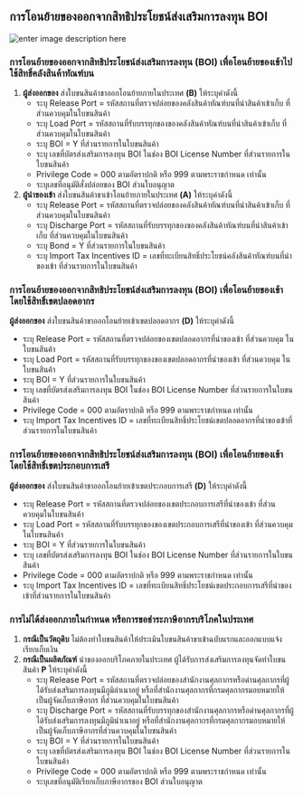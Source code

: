 ## การโอนย้ายของออกจากสิทธิประโยชน์ส่งเสริมการลงทุน BOI

![enter image description here](https://github.com/yosarawut/KnowledgeCenter/raw/master/img/e-tax-incentive/tranfer-boi.jpg)

### การโอนย้ายของออกจากสิทธิประโยชน์ส่งเสริมการลงทุน (BOI) เพื่อโอนย้ายของเข้าไปใช้สิทธิ์คลังสินค้าทัณฑ์บน

1. **ผู้ส่งออกของ** ส่งใบขนสินค้าขาออกโอนย้ายภายในประเทศ **(B)** ให้ระบุค่าดังนี้
	- ระบุ Release Port = รหัสสถานที่ตรวจปล่อยของคลังสินค้าทัณฑ์บนที่นำสินค้าเข้าเก็บ ที่ส่วนควบคุมในใบขนสินค้า
	- ระบุ Load Port = รหัสสถานที่รับบรรทุกของของคลังสินค้าทัณฑ์บนที่นำสินค้าเข้าเก็บ ที่ส่วนควบคุมในใบขนสินค้า
	- ระบุ BOI = Y ที่ส่วนรายการในใบขนสินค้า
	- ระบุ เลขที่บัตรส่งเสริมการลงทุน BOI ในช่อง BOI License Number ที่ส่วนรายการในใบขนสินค้า
	- Privilege Code = 000 ตามอัตราปกติ หรือ 999 ตามพระราชกำหนด เท่านั้น
	- ระบุเลขที่อนุมัติสั่งปล่อยของ BOI ส่วนใบอนุญาต
2. **ผู้นำของเข้า** ส่งใบขนสินค้าขาเข้าโอนย้ายภายในประเทศ **(A)** ให้ระบุค่าดังนี้
	- ระบุ Release Port = รหัสสถานที่ตรวจปล่อยของคลังสินค้าทัณฑ์บนที่นำสินค้าเข้าเก็บ ที่ส่วนควบคุมในใบขนสินค้า
	- ระบุ Discharge Port = รหัสสถานที่รับบรรทุกของของคลังสินค้าทัณฑ์บนที่นำสินค้าเข้าเก็บ ที่ส่วนควบคุมในใบขนสินค้า
	- ระบุ Bond = Y ที่ส่วนรายการในใบขนสินค้า
	- ระบุ Import Tax Incentives ID = เลขที่ทะเบียนสิทธิ์ประโยชน์คลังสินค้าทัณฑ์บนที่นำของเข้า ที่ส่วนรายการในใบขนสินค้า

### การโอนย้ายของออกจากสิทธิประโยชน์ส่งเสริมการลงทุน (BOI) เพื่อโอนย้ายของเข้าโดยใช้สิทธิ์เขตปลอดอากร

**ผู้ส่งออกของ** ส่งใบขนสินค้าขาออกโอนย้ายเข้าเขตปลอดอากร **(D)** ให้ระบุค่าดังนี้
- ระบุ Release Port = รหัสสถานที่ตรวจปล่อยของเขตปลอดอากรที่นำของเข้า ที่ส่วนควบคุม ในใบขนสินค้า
- ระบุ Load Port = รหัสสถานที่รับบรรทุกของของเขตปลอดอากรที่นำของเข้า ที่ส่วนควบคุม ในใบขนสินค้า
- ระบุ BOI = Y ที่ส่วนรายการในใบขนสินค้า
- ระบุ เลขที่บัตรส่งเสริมการลงทุน BOI ในช่อง BOI License Number ที่ส่วนรายการในใบขนสินค้า
- Privilege Code = 000 ตามอัตราปกติ หรือ 999 ตามพระราชกำหนด เท่านั้น
- ระบุ Import Tax Incentives ID = เลขที่ทะเบียนสิทธิ์ประโยชน์เขตปลอดอากรที่นำของเข้าที่ส่วนรายการในใบขนสินค้า

### การโอนย้ายของออกจากสิทธิประโยชน์ส่งเสริมการลงทุน (BOI) เพื่อโอนย้ายของเข้าโดยใช้สิทธิ์เขตประกอบการเสรี
**ผู้ส่งออกของ** ส่งใบขนสินค้าขาออกโอนย้ายเข้าเขตประกอบการเสรี **(D)** ให้ระบุค่าดังนี้
- ระบุ Release Port = รหัสสถานที่ตรวจปล่อยของเขตประกอบการเสรีที่นำของเข้า ที่ส่วนควบคุมในใบขนสินค้า
- ระบุ Load Port = รหัสสถานที่รับบรรทุกของของเขตประกอบการเสรีที่นำของเข้า ที่ส่วนควบคุมในใบขนสินค้า
- ระบุ BOI = Y ที่ส่วนรายการในใบขนสินค้า
- ระบุ เลขที่บัตรส่งเสริมการลงทุน BOI ในช่อง BOI License Number ที่ส่วนรายการในใบขนสินค้า
- Privilege Code = 000 ตามอัตราปกติ หรือ 999 ตามพระราชกำหนด เท่านั้น
- ระบุ Import Tax Incentives ID = เลขที่ทะเบียนสิทธิ์ประโยชน์เขตประกอบการเสรีที่นำของเข้าที่ส่วนรายการในใบขนสินค้า

### การไม่ได้ส่งออกภายในกำหนด หรือการขอชำระภาษีอากรบริโภคในประเทศ

1. **กรณีเป็นวัตถุดิบ** ไม่ต้องทำใบขนสินค้าให้ประเมินใบขนสินค้าขาเข้าฉบับแรกและออกแบบแจ้งเรียกเก็บเงิน
2. **กรณีเป็นผลิตภัณฑ์** นำของออกบริโภคภายในประเทศ ผู้ได้รับการส่งเสริมการลงทุนจัดทำใบขนสินค้า **P** ให้ระบุค่าดังนี้
	- ระบุ Release Port = รหัสสถานที่ตรวจปล่อยของสำนักงานศุลกากรหรือด่านศุลกากรที่ผู้ได้รับส่งเสริมการลงทุนมีภูมิลำเนาอยู่ หรือที่สำนักงานศุลกากรที่กรมศุลกากรมอบหมายให้เป็นผู้จัดเก็บภาษีอากร ที่ส่วนควบคุมในใบขนสินค้า
	- ระบุ Discharge Port = รหัสสถานที่รับบรรทุกของสำนักงานศุลกากรหรือด่านศุลกากรที่ผู้ได้รับส่งเสริมการลงทุนมีภูมินำเนาอยู่ หรือที่สำนักงานศุลกากรที่กรมศุลกากรมอบหมายให้เป็นผู้จัดเก็บภาษีอากรที่ส่วนควบคุมในใบขนสินค้า
	- ระบุ BOI = Y ที่ส่วนรายการในใบขนสินค้า
	- ระบุ เลขที่บัตรส่งเสริมการลงทุน BOI ในช่อง BOI License Number ที่ส่วนรายการในใบขนสินค้า
	- Privilege Code = 000 ตามอัตราปกติ หรือ 999 ตามพระราชกำหนด เท่านั้น
	- ระบุเลขที่อนุมัติเรียกเก็บภาษีอากรของ BOI ส่วนใบอนุญาต
